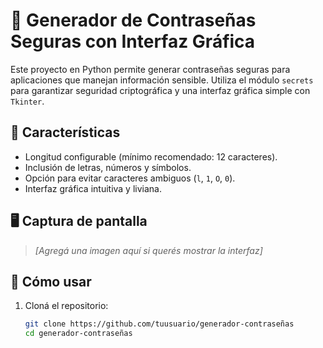 # 🔐 Generador de Contraseñas Seguras con Interfaz Gráfica

Este proyecto en Python permite generar contraseñas seguras para aplicaciones que manejan información sensible. Utiliza el módulo `secrets` para garantizar seguridad criptográfica y una interfaz gráfica simple con `Tkinter`.

## 🧠 Características

- Longitud configurable (mínimo recomendado: 12 caracteres).
- Inclusión de letras, números y símbolos.
- Opción para evitar caracteres ambiguos (`l`, `1`, `O`, `0`).
- Interfaz gráfica intuitiva y liviana.

## 🖥️ Captura de pantalla

> *[Agregá una imagen aquí si querés mostrar la interfaz]*

## 🚀 Cómo usar

1. Cloná el repositorio:
   ```bash
   git clone https://github.com/tuusuario/generador-contraseñas
   cd generador-contraseñas